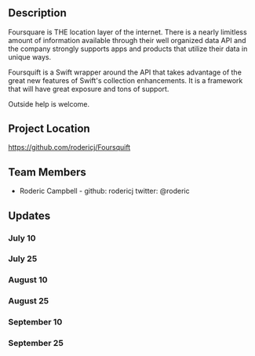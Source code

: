 # <PROJECT NAME>

## Description

Foursquare is THE location layer of the internet. There is a nearly limitless amount of information available through their well organized data API and
the company strongly supports apps and products that utilize their data in unique ways. 

Foursquift is a Swift wrapper around the API that takes advantage of the great new features of 
Swift's collection enhancements. It is a framework that will have great exposure and tons of support.

Outside help is welcome.

## Project Location

https://github.com/rodericj/Foursquift

## Team Members

- Roderic Campbell - github: rodericj twitter: @roderic


## Updates


### July 10

### July 25

### August 10

### August 25

### September 10

### September 25
